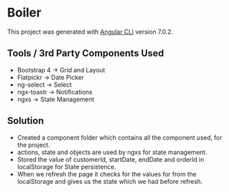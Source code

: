 # Boiler

This project was generated with [Angular CLI](https://github.com/angular/angular-cli) version 7.0.2.

## Tools / 3rd Party Components Used

* Bootstrap 4 -> Grid and Layout
* Flatpickr -> Date Picker
* ng-select -> Select
* ngx-toastr -> Notifications
* ngxs -> State Management

## Solution

- Created a component folder which contains all the component used, for the project.
- actions, state and objects are used by ngxs for state management.
- Stored the value of customerId, startDate, endDate and orderId in localStorage for State persistence.
- When we refresh the page it checks for the values for from the localStorage and gives us the state which we had before refresh.
